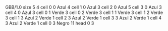 <gs-board without-header> GBB/1.0
size 5 4 
cell 0 0 Azul 4
cell 1 0 Azul 3
cell 2 0 Azul 5
cell 3 0 Azul 3
cell 4 0 Azul 3
cell 0 1 Verde 3
cell 0 2 Verde 3
cell 1 1 Verde 3
cell 1 2 Verde 3
cell 1 3 Azul 2 Verde 1
cell 2 3 Azul 2 Verde 1
cell 3 3 Azul 2 Verde 1
cell 4 3 Azul 2 Verde 1
cell 0 3 Negro 11
head 0 3	 </gs-board>